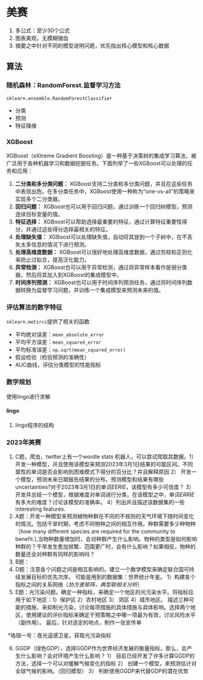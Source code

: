 # 美赛



1. 多公式：至少30个公式
2. 图表美观，无模糊锯齿
3. 摘要之中针对不同的模型说明问题，优先指出核心模型和核心数据







## 算法



### 随机森林：RandomForest.监督学习方法

`sklearn.ensemble.RandomForestClassifier`

+ 分类
+ 预测
+ 特征降维



### XGBoost

XGBoost（eXtreme Gradient Boosting）是一种基于决策树的集成学习算法，被广泛用于各种机器学习和数据挖掘任务。下面列举了一些XGBoost可以处理的任务和应用：

1. **二分类和多分类问题：** XGBoost支持二分类和多分类问题，并且在这些任务中表现出色。在多分类任务中，XGBoost使用一种称为“one-vs-all”的策略来实现多个二分类器。
2. **回归问题：** XGBoost也可以用于回归问题，通过训练一个回归树模型，预测连续目标变量的值。
3. **特征选择：** XGBoost可以帮助选择最重要的特征，通过计算特征重要性得分，并通过这些得分选择最相关的特征。
4. **处理缺失值：** XGBoost可以处理缺失值，自动将其放到一个子树中，在不丢失太多信息的情况下进行预测。
5. **处理高维度数据：** XGBoost可以很好地处理高维度数据，通过剪枝和正则化来防止过拟合，提高泛化能力。
6. **异常检测：** XGBoost也可以用于异常检测，通过将异常样本看作是弱分类器，然后将其加入到XGBoost的集成模型中。
7. **时间序列预测：** XGBoost也可以用于时间序列预测任务，通过将时间序列数据转换为监督学习问题，并训练一个集成模型来预测未来的值。



### 评估算法的数字特征

`sklearn.metircs`提供了相关的函数

+ 平均绝对误差：`mean_absolute_error`
+ 平均平方误差：`mean_squared_error`
+ 平均标准误差：`np.sqrt(mean_squared_error)`
+ 假设检验（检验预测的准确性）
+ AUC曲线，评估分类模型的性能指标



### 数学规划

使用lingo进行求解

#### lingo

1. lingo程序的结构









### 2023年美赛

1. C题，爬虫，twitter上有一个wordle stats 机器人，可以尝试爬取其数据。1）开发一种模型，并且使用该模型来预测2023年3月1日结果的可能区间。不同属性的单词是否会影响到困难模式下得分的百分比？并且解释原因      2） 开发一个模型，预测未来日期报告结果的分布。预测模型和结果有哪些uncertainties?对于2023年3月1日的单词*EERIE*，该模型有多少可信度？   3） 开发并总结一个模型，根据难度对单词进行分类，在该模型之中，单词*ERRIE*有多大的难度？讨论该模型的准确率。   4）列出并且描述该数据集的一些interesting features.
2. A题：开发一种模型来预测植物种群在不同的不规则的天气环境下随时间变化的情况。包括干旱时期，考虑不同物种之间的相互作用。种群需要多少种物种（how many different species are required for the community to benefit.),当物种数量增加时，会对种群产生什么影响。物种的类型是如何影响种群的？干旱发生愈加频繁、范围更广时，会有什么影响？如果相反，物种的数量还会对种群有同样的影响吗？
3. B题：
4. D题：注意各个问题之间是相互影响的。建立一个数学模型来确定联合国可持续发展目标的优先次序。 可能是用到的数据集：世界统计年鉴。 1）构建各个指标之间的关系网络（*协方差矩阵，典型联相关分析*）
5.   E题：光污染问题。确定一种指标，来确定一个地区的光污染水平。将指标应用于如下地区：1）保护区   2）农村地区  3） 郊区   4）城市地区。 描述三种可能的措施，来抑制光污染，讨论每项措施的具体措施与具体影响。选择两个地区，使用建议的评价指标来确定干预策略之中哪一项最为有效，讨论风险水平（副作用）。 最后，针对选定的地点，制作一张宣传单

​		*珞珈一号：夜光遥感卫星。获取光污染指标



6.  GGDP（绿色GDP），选择GGDP作为世界经济发展的衡量指标，那么，会产生什么影响？会对环境产生什么影响？   1） 目前已经开发了许多计算GGDP的方法，选择一个可以对缓解气候变化的指标    2） 创建一个模型，来预测估计对全球气候的影响。（回归模型）   3） 判断使用GGDP来代替GDP的潜在优势
